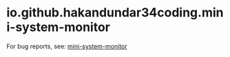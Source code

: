 # io.github.hakandundar34coding.mini-system-monitor

For bug reports, see: [mini-system-monitor](https://github.com/hakandundar34coding/mini-system-monitor)

